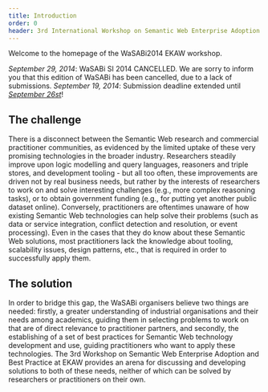 ```yaml
---
title: Introduction
order: 0
header: 3rd International Workshop on Semantic Web Enterprise Adoption and Best Practice
---
```


Welcome to the homepage of the WaSABi2014 EKAW workshop.

*September 29, 2014*: WaSABi SI 2014 CANCELLED. We are sorry to inform you that this edition of WaSABi has been cancelled, due to a lack of submissions.
*September 19, 2014*: Submission deadline extended until [*September 26st*](/submissions/)!

## The challenge
There is a disconnect between the Semantic Web research and commercial practitioner communities, as evidenced by the limited uptake of these very promising technologies in the broader industry. Researchers steadily improve upon logic modelling and query languages, reasoners and triple stores, and development tooling - but all too often, these improvements are driven not by real business needs, but rather by the interests of researchers to work on and solve interesting challenges (e.g., more complex reasoning tasks), or to obtain government funding (e.g., for putting yet another public dataset online). Conversely, practitioners are oftentimes unaware of how existing Semantic Web technologies can help solve their problems (such as data or service integration, conflict detection and resolution, or event processing). Even in the cases that they do know about these Semantic Web solutions, most practitioners lack the knowledge about tooling, scalability issues, design patterns, etc., that is required in order to successfully apply them.

## The solution
In order to bridge this gap, the WaSABi organisers believe two things are needed: firstly, a greater understanding of industrial organisations and their needs among academics, guiding them in selecting problems to work on that are of direct relevance to practitioner partners, and secondly, the establishing of a set of best practices for Semantic Web technology development and use, guiding practitioners who want to apply these technologies. The 3rd Workshop on Semantic Web Enterprise Adoption and Best Practice at EKAW provides an arena for discussing and developing solutions to both of these needs, neither of which can be solved by researchers or practitioners on their own.
